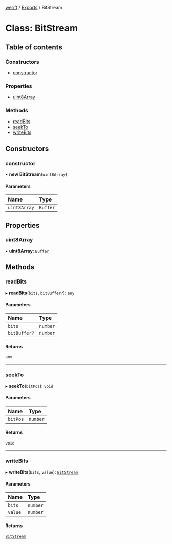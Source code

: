 [werift](../README.md) / [Exports](../modules.md) / BitStream

# Class: BitStream

## Table of contents

### Constructors

- [constructor](BitStream.md#constructor)

### Properties

- [uint8Array](BitStream.md#uint8array)

### Methods

- [readBits](BitStream.md#readbits)
- [seekTo](BitStream.md#seekto)
- [writeBits](BitStream.md#writebits)

## Constructors

### constructor

• **new BitStream**(`uint8Array`)

#### Parameters

| Name | Type |
| :------ | :------ |
| `uint8Array` | `Buffer` |

## Properties

### uint8Array

• **uint8Array**: `Buffer`

## Methods

### readBits

▸ **readBits**(`bits`, `bitBuffer?`): `any`

#### Parameters

| Name | Type |
| :------ | :------ |
| `bits` | `number` |
| `bitBuffer?` | `number` |

#### Returns

`any`

___

### seekTo

▸ **seekTo**(`bitPos`): `void`

#### Parameters

| Name | Type |
| :------ | :------ |
| `bitPos` | `number` |

#### Returns

`void`

___

### writeBits

▸ **writeBits**(`bits`, `value`): [`BitStream`](BitStream.md)

#### Parameters

| Name | Type |
| :------ | :------ |
| `bits` | `number` |
| `value` | `number` |

#### Returns

[`BitStream`](BitStream.md)
